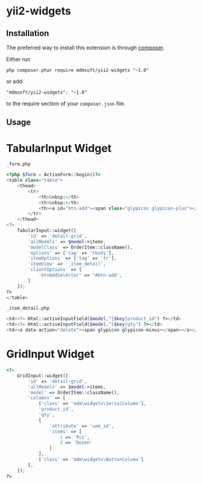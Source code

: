 yii2-widgets
============

Installation
------------

The preferred way to install this extension is through [composer](http://getcomposer.org/download/).

Either run

```
php composer.phar require mdmsoft/yii2-widgets "~1.0"
```

or add

```
"mdmsoft/yii2-widgets": "~1.0"
```

to the require section of your `composer.json` file.

Usage
-----

# TabularInput Widget

`_form.php`
```php
<?php $form = ActiveForm::begin()?>
<table class="table">
    <thead>
        <tr>
            <th>&nbsp;</th>
            <th>&nbsp;</th>
            <th><a id="btn-add"><span class="glypicon glypicon-plus"></span></a></th>
        </tr>
    </thead>
<?= 
    TabularInput::widget([
        'id' => 'detail-grid',
        'allModels' => $model->items,
        'modelClass' => OrderItem::className(),
        'options' => ['tag' => 'tbody'],
        'itemOptions' => ['tag' => 'tr'],
        'itemView' => '_item_detail',
        'clientOptions' => [
            'btnAddSelector' => '#btn-add',
        ]
    ]);
?>
</table>
```

`_item_detail.php`
```php
<td><?= Html::activeInputField($model,"[$key]product_id") ?></td>
<td><?= Html::activeInputField($model,"[$key]qty") ?></td>
<td><a data-action="delete"><span glypicon glypicon-minus></span></a></td>
```

# GridInput Widget
```php
<?= 
    GridInput::widget([
        'id' => 'detail-grid',
        'allModels' => $model->items,
        'model' => OrderItem::className(),
        'columns' => [
            ['class' => 'mdm\widgets\SerialColumn'],
            'product_id',
            'qty',
            [
                'attribute' => 'uom_id',
                'items' => [
                    1 => 'Pcs',
                    2 => 'Dozen'
                ]
            ],
            ['class' => 'mdm\widgets\ButtonColumn']
        ],
    ]);
?>
```